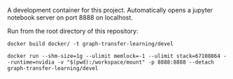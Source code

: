 
A development container for this project. Automatically opens a jupyter notebook server on port 8888 on localhost.

Run from the root directory of this repository:

```
docker build docker/ -t graph-transfer-learning/devel
```


```
docker run --shm-size=1g --ulimit memlock=-1 --ulimit stack=67108864 --runtime=nvidia -v "$(pwd):/workspace/mount" -p 8888:8888 --detach graph-transfer-learning/devel
```
